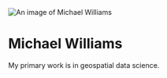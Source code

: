 <img src ="https://www.ers.usda.gov/sites/default/files/images/mikewilliams120x160.png" alt="An image of Michael Williams">

# Michael Williams
My primary work is in geospatial data science.
<!--
**CriticalWill/CriticalWill** is a ✨ _special_ ✨ repository because its `README.md` (this file) appears on your GitHub profile.

Here are some ideas to get you started:

- 🔭 I’m currently working on ...
- 🌱 I’m currently learning ...
- 👯 I’m looking to collaborate on ...
- 🤔 I’m looking for help with ...
- 💬 Ask me about ...
- 📫 How to reach me: ...
- 😄 Pronouns: ...
- ⚡ Fun fact: ...
-->
